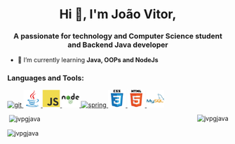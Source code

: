 <h1 align="center">Hi 👋, I'm João Vitor,</h1>
<h3 align="center">A passionate for technology and Computer Science student and Backend Java developer</h3>

- 🌱 I’m currently learning **Java, OOPs and NodeJs**


<h3 align="left">Languages and Tools:</h3>
<p align="left"> <a href="https://git-scm.com/" target="_blank" rel="noreferrer"> <img src="https://www.vectorlogo.zone/logos/git-scm/git-scm-icon.svg" alt="git" width="40" height="40"/> </a> <a href="https://www.java.com" target="_blank" rel="noreferrer"> <img src="https://raw.githubusercontent.com/devicons/devicon/master/icons/java/java-original.svg" alt="java" width="40" height="40"/> </a> <a href="https://developer.mozilla.org/en-US/docs/Web/JavaScript" target="_blank" rel="noreferrer"> <img src="https://raw.githubusercontent.com/devicons/devicon/master/icons/javascript/javascript-original.svg" alt="javascript" width="40" height="40"/> </a> <a href="https://nodejs.org" target="_blank" rel="noreferrer"> <img src="https://raw.githubusercontent.com/devicons/devicon/master/icons/nodejs/nodejs-original-wordmark.svg" alt="nodejs" width="40" height="40"/> </a> <a href="https://spring.io/" target="_blank" rel="noreferrer"> <img src="https://www.vectorlogo.zone/logos/springio/springio-icon.svg" alt="spring" width="40" height="40"/> <img src="https://raw.githubusercontent.com/devicons/devicon/master/icons/css3/css3-original-wordmark.svg" alt="css3" width="40" height="40"/> <img src="https://raw.githubusercontent.com/devicons/devicon/master/icons/html5/html5-original-wordmark.svg" alt="html5" width="40" height="40"/> </a> <a href="https://www.mysql.com/" target="_blank" rel="noreferrer"> <img src="https://raw.githubusercontent.com/devicons/devicon/master/icons/mysql/mysql-original-wordmark.svg" alt="mysql" width="40" height="40"/> </a> </p> </p> 


<p><img align="right" src="https://github-readme-stats.vercel.app/api/top-langs?username=jvpgjava&show_icons=true&locale=en&layout=compact" alt="jvpgjava" /></p>

<p>&nbsp;<img align="center" src="https://github-readme-stats.vercel.app/api?username=jvpgjava&show_icons=true&locale=en" alt="jvpgjava" /></p>

<p><img align="center" src="https://github-readme-streak-stats.herokuapp.com/?user=jvpgjava&" alt="jvpgjava" /></p>








